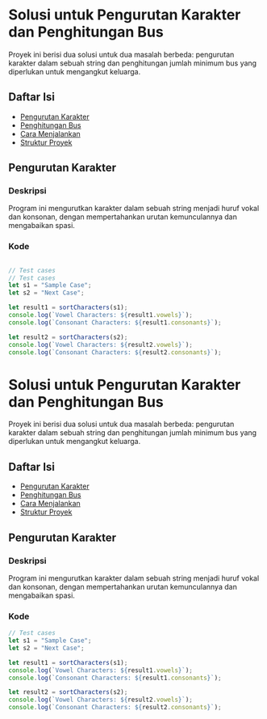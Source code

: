 # Solusi untuk Pengurutan Karakter dan Penghitungan Bus

Proyek ini berisi dua solusi untuk dua masalah berbeda: pengurutan karakter dalam sebuah string dan penghitungan jumlah minimum bus yang diperlukan untuk mengangkut keluarga.

## Daftar Isi

- [Pengurutan Karakter](#pengurutan-karakter)
- [Penghitungan Bus](#penghitungan-bus)
- [Cara Menjalankan](#cara-menjalankan)
- [Struktur Proyek](#struktur-proyek)

## Pengurutan Karakter

### Deskripsi
Program ini mengurutkan karakter dalam sebuah string menjadi huruf vokal dan konsonan, dengan mempertahankan urutan kemunculannya dan mengabaikan spasi.

### Kode
```javascript

// Test cases
// Test cases
let s1 = "Sample Case";
let s2 = "Next Case";

let result1 = sortCharacters(s1);
console.log(`Vowel Characters: ${result1.vowels}`);
console.log(`Consonant Characters: ${result1.consonants}`);

let result2 = sortCharacters(s2);
console.log(`Vowel Characters: ${result2.vowels}`);
console.log(`Consonant Characters: ${result2.consonants}`);

```


# Solusi untuk Pengurutan Karakter dan Penghitungan Bus

Proyek ini berisi dua solusi untuk dua masalah berbeda: pengurutan karakter dalam sebuah string dan penghitungan jumlah minimum bus yang diperlukan untuk mengangkut keluarga.

## Daftar Isi

- [Pengurutan Karakter](#pengurutan-karakter)
- [Penghitungan Bus](#penghitungan-bus)
- [Cara Menjalankan](#cara-menjalankan)
- [Struktur Proyek](#struktur-proyek)

## Pengurutan Karakter

### Deskripsi
Program ini mengurutkan karakter dalam sebuah string menjadi huruf vokal dan konsonan, dengan mempertahankan urutan kemunculannya dan mengabaikan spasi.

### Kode
```javascript
// Test cases
let s1 = "Sample Case";
let s2 = "Next Case";

let result1 = sortCharacters(s1);
console.log(`Vowel Characters: ${result1.vowels}`);
console.log(`Consonant Characters: ${result1.consonants}`);

let result2 = sortCharacters(s2);
console.log(`Vowel Characters: ${result2.vowels}`);
console.log(`Consonant Characters: ${result2.consonants}`);
```